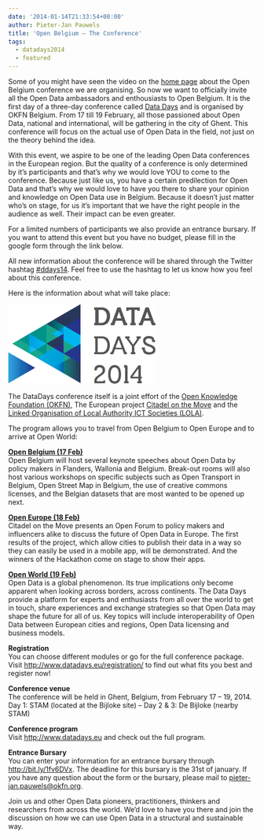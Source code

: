 ```yaml
---
date: '2014-01-14T21:33:54+00:00'
author: Pieter-Jan Pauwels
title: 'Open Belgium – The Conference'
tags:
  - datadays2014
  - featured
---
```


Some of you might have seen the video on the [home page](http://openbelgium.be/) about the Open Belgium conference we are organising. So now we want to officially invite all the Open Data ambassadors and enthousiasts to Open Belgium. It is the first day of a three-day conference called [Data Days](http://www.datadays.eu/) and is organised by OKFN Belgium. From 17 till 19 February, all those passioned about Open Data, national and international, will be gathering in the city of Ghent. This conference will focus on the actual use of Open Data in the field, not just on the theory behind the idea.

With this event, we aspire to be one of the leading Open Data conferences in the European region. But the quality of a conference is only determined by it’s participants and that’s why we would love YOU to come to the conference. Because just like us, you have a certain predilection for Open Data and that’s why we would love to have you there to share your opinion and knowledge on Open Data use in Belgium. Because it doesn’t just matter who’s on stage, for us it’s important that we have the right people in the audience as well. Their impact can be even greater.

For a limited numbers of participants we also provide an entrance bursary. If you want to attend this event but you have no budget, please fill in the google form through the link below.

All new information about the conference will be shared through the Twitter hashtag [\#ddays14](https://twitter.com/search?q=%23ddays14&src=hash). Feel free to use the hashtag to let us know how you feel about this conference.

Here is the information about what will take place:

[![Data Days logowit copy](Data-Days-logowit-copy-300x162.png)](http://openbelgium.be/wp-content/uploads/2014/01/Data-Days-logowit-copy.png)

The DataDays conference itself is a joint effort of the [Open Knowledge Foundation (OKFN)](http://okfn.be/), The European project [Citadel on the Move](http://www.citadelonthemove.eu/) and the [Linked Organisation of Local Authority ICT Societies (LOLA)](http://lola-ict.org/).

The program allows you to travel from Open Belgium to Open Europe and to arrive at Open World:

[**Open Belgium (17 Feb)**](http://www.datadays.eu/open-belgium/)  
Open Belgium will host several keynote speeches about Open Data by policy makers in Flanders, Wallonia and Belgium. Break-out rooms will also host various workshops on specific subjects such as Open Transport in Belgium, Open Street Map in Belgium, the use of creative commons licenses, and the Belgian datasets that are most wanted to be opened up next.

[**Open Europe (18 Feb)**](http://www.datadays.eu/open-europe/)  
Citadel on the Move presents an Open Forum to policy makers and influencers alike to discuss the future of Open Data in Europe. The first results of the project, which allow cities to publish their data in a way so they can easily be used in a mobile app, will be demonstrated. And the winners of the Hackathon come on stage to show their apps.

[**Open World (19 Feb)**](http://www.datadays.eu/open-world/)  
Open Data is a global phenomenon. Its true implications only become apparent when looking across borders, across continents. The Data Days provide a platform for experts and enthusiasts from all over the world to get in touch, share experiences and exchange strategies so that Open Data may shape the future for all of us. Key topics will include interoperability of Open Data between European cities and regions, Open Data licensing and business models.

**Registration**  
You can choose different modules or go for the full conference package.  
Visit http://www.datadays.eu/registration/ to find out what fits you best and register now!

**Conference venue**  
The conference will be held in Ghent, Belgium, from February 17 – 19, 2014.  
Day 1: STAM (located at the Bijloke site) – Day 2 &amp; 3: De Bijloke (nearby STAM)

**Conference program**  
Visit http://www.datadays.eu and check out the full program.

**Entrance Bursary**  
You can enter your information for an entrance bursary through <http://bit.ly/1fv6DVx>. The deadline for this bursary is the 31st of january. If you have any question about the form or the bursary, please mail to pieter-jan.pauwels@okfn.org.

Join us and other Open Data pioneers, practitioners, thinkers and researchers from across the world. We’d love to have you there and join the discussion on how we can use Open Data in a structural and sustainable way.
